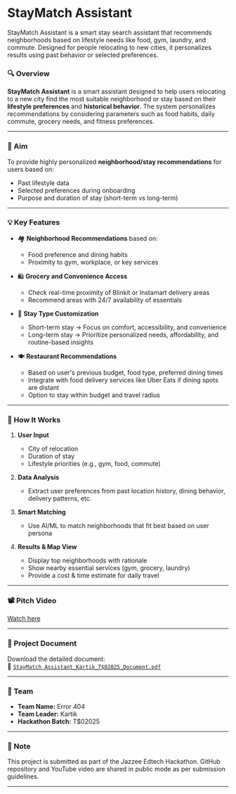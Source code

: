 # StayMatch Assistant
StayMatch Assistant is a smart stay search assistant that recommends neighborhoods based on lifestyle needs like food, gym, laundry, and commute. Designed for people relocating to new cities, it personalizes results using past behavior or selected preferences.

### 🔍 Overview

**StayMatch Assistant** is a smart assistant designed to help users relocating to a new city find the most suitable neighborhood or stay based on their **lifestyle preferences** and **historical behavior**. The system personalizes recommendations by considering parameters such as food habits, daily commute, grocery needs, and fitness preferences.

---

### 🎯 Aim

To provide highly personalized **neighborhood/stay recommendations** for users based on:

- Past lifestyle data
- Selected preferences during onboarding
- Purpose and duration of stay (short-term vs long-term)

---

### 💡 Key Features

- 🏘️ **Neighborhood Recommendations** based on:
  - Food preference and dining habits
  - Proximity to gym, workplace, or key services

- 🛍️ **Grocery and Convenience Access**
  - Check real-time proximity of Blinkit or Instamart delivery areas
  - Recommend areas with 24/7 availability of essentials

- 📆 **Stay Type Customization**
  - Short-term stay → Focus on comfort, accessibility, and convenience
  - Long-term stay → Prioritize personalized needs, affordability, and routine-based insights

- 🍽️ **Restaurant Recommendations**
  - Based on user's previous budget, food type, preferred dining times
  - Integrate with food delivery services like Uber Eats if dining spots are distant
  - Option to stay within budget and travel radius

---

### 🚀 How It Works

1. **User Input**
   - City of relocation
   - Duration of stay
   - Lifestyle priorities (e.g., gym, food, commute)

2. **Data Analysis**
   - Extract user preferences from past location history, dining behavior, delivery patterns, etc.

3. **Smart Matching**
   - Use AI/ML to match neighborhoods that fit best based on user persona

4. **Results & Map View**
   - Display top neighborhoods with rationale
   - Show nearby essential services (gym, grocery, laundry)
   - Provide a cost & time estimate for daily travel

---

### 📽️ Pitch Video

[Watch here](https://www.youtube.com/watch?v=YOUR_VIDEO_ID)

---

### 📄 Project Document

Download the detailed document:  
📄 [`StayMatch Assistant_Kartik_T$02025_Document.pdf`](CityStay_Aniruddh_T$02025_Document.pdf)

---

### 👥 Team

- **Team Name:** Error 404
- **Team Leader:** Kartik
- **Hackathon Batch:** T$02025

---

### 📌 Note

This project is submitted as part of the Jazzee Edtech Hackathon. GitHub repository and YouTube video are shared in public mode as per submission guidelines.

---
